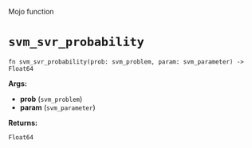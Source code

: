 Mojo function

# `svm_svr_probability`

```mojo
fn svm_svr_probability(prob: svm_problem, param: svm_parameter) -> Float64
```

**Args:**

- **prob** (`svm_problem`)
- **param** (`svm_parameter`)

**Returns:**

`Float64`


